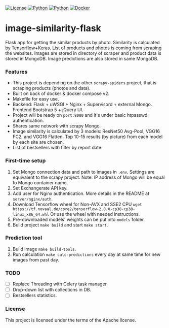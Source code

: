 [![License](https://img.shields.io/badge/license-Apache-blue.svg)]()
[![Python](https://img.shields.io/badge/python->=3.8-blue.svg)](https://www.python.org/downloads/)
[![Python](https://img.shields.io/badge/Tensorflow->=2.8.0-orange.svg)](https://www.tensorflow.org/)
[![Docker](https://img.shields.io/badge/docker-greeb.svg)](https://docs.docker.com/)
# image-similarity-flask
Flask app for getting the similar products by photo. Similarity is calculated by Tensorflow+Keras.
List of products and photos is coming from scraping the websites. 
Images are stored in directory of scraper and product data is stored in MongoDB.
Image predictions are also stored in same MongoDB.
### Features
* This project is depending on the other `scrapy-spiders` project, 
that is scraping products (photos and data).
* Built on back of docker & docker compose v2.
* Makefile for easy use.
* Backend: Flask + uWSGI + Nginx + Supervisord + external Mongo. Frontend Bootstrap 5 + jQuery UI.
* Project will be ready on `port:8080` and it's under basic htpasswd authentication.
* Shares same network with scrapy Mongo.
* Image similarity is calculated by 3 models: ResNet50 Avg-Pool, VGG16 FC2, and VGG16 Flatten. 
Top 10-15 results (by picture) from each model by each site are chosen.
* List of bestsellers with filter by report date.
### First-time setup
1. Set Mongo connection data and path to images in `.env`. 
Settings are equivalent to the scrapy project. 
Note: IP address of Mongo will be equal to Mongo container name.
2. Set Exchangerate API key.
3. Add user for Nginx authentication. More details in the README at `server/nginx/auth`.
4. Download Tensorflow wheel for Non-AVX and SSE2 CPU `wget https://tf.novaal.de/core2/tensorflow-2.8.0-cp38-cp38-linux_x86_64.whl`
Or use the wheel with needed instructions.
5. Pre-downloaded models' weights can be put into `models` folder.
6. Build project `make build` and start `make start`.
### Prediction tool
1. Build image `make build-tools`.
2. Run calculation `make calc-predictions` every day at same time for new images from past day.
### TODO
- [ ] Replace Threading with Celery task manager.
- [ ] Drop-down list with collections in DB.
- [ ] Bestsellers statistics.
### License
This project is licensed under the terms of the Apache license.
